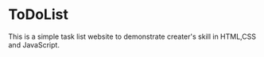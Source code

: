 # ToDoList
This is a simple task list website to demonstrate creater's skill in HTML,CSS and JavaScript.
